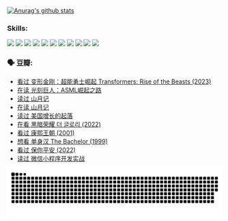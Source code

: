 
[![Anurag's github stats](https://github-readme-stats.vercel.app/api?username=w940853815)](https://github.com/anuraghazra/github-readme-stats)

### Skills:

<code><img height="32" src="https://cdn.jsdelivr.net/npm/simple-icons@v5/icons/python.svg"></code>
<code><img height="32" src="https://cdn.jsdelivr.net/npm/simple-icons@v5/icons/javascript.svg"></code>
<code><img height="32" src="https://cdn.jsdelivr.net/npm/simple-icons@v5/icons/django.svg"></code>
<code><img height="32" src="https://cdn.jsdelivr.net/npm/simple-icons@v5/icons/flask.svg"></code>
<code><img height="32" src="https://cdn.jsdelivr.net/npm/simple-icons@v5/icons/vuetify.svg"></code>
<code><img height="32" src="https://cdn.jsdelivr.net/npm/simple-icons@v5/icons/git.svg"></code>
<code><img height="32" src="https://cdn.jsdelivr.net/npm/simple-icons@v5/icons/docker.svg"></code>
<code><img height="32" src="https://cdn.jsdelivr.net/npm/simple-icons@v5/icons/postgresql.svg"></code>
<code><img height="32" src="https://cdn.jsdelivr.net/npm/simple-icons@v5/icons/elasticsearch.svg"></code>
<code><img height="32" src="https://cdn.jsdelivr.net/npm/simple-icons@v5/icons/macos.svg"></code>
<code><img height="32" src="https://cdn.jsdelivr.net/npm/simple-icons@v5/icons/linux.svg"></code>

### 🗣 豆瓣:

<!-- DOUBAN-ACTIVITIES:START -->
- [看过 变形金刚：超能勇士崛起 Transformers: Rise of the Beasts‎ (2023)](https://www.douban.com/people/136069238/status/4267685771/?_i=86492626)
- [在读 光刻巨人：ASML崛起之路](https://www.douban.com/people/136069238/status/4266569048/?_i=86492626)
- [读过 山月记](https://www.douban.com/people/136069238/status/4266567455/?_i=86492626)
- [在读 山月记](https://www.douban.com/people/136069238/status/4256796460/?_i=86492626)
- [读过 美国增长的起落](https://www.douban.com/people/136069238/status/4256795052/?_i=86492626)
- [在看 黑暗荣耀 더 글로리‎ (2022)](https://www.douban.com/people/136069238/status/4256207386/?_i=86492626)
- [看过 康熙王朝‎ (2001)](https://www.douban.com/people/136069238/status/4254396418/?_i=86492626)
- [想看 单身汉 The Bachelor‎ (1999)](https://www.douban.com/people/136069238/status/4250318861/?_i=86492626)
- [看过 保你平安‎ (2022)](https://www.douban.com/people/136069238/status/4239139510/?_i=86492626)
- [读过 微信小程序开发实战](https://www.douban.com/people/136069238/status/4237321528/?_i=86492626)
<!-- DOUBAN-ACTIVITIES:END -->


![Snake animation](https://raw.githubusercontent.com/w940853815/w940853815/output/github-contribution-grid-snake.svg)

<!--
**w940853815/w940853815** is a ✨ _special_ ✨ repository because its `README.md` (this file) appears on your GitHub profile.

Here are some ideas to get you started:

- 🔭 I’m currently working on ...
- 🌱 I’m currently learning ...
- 👯 I’m looking to collaborate on ...
- 🤔 I’m looking for help with ...
- 💬 Ask me about ...
- 📫 How to reach me: ...
- 😄 Pronouns: ...
- ⚡ Fun fact: ...
-->
